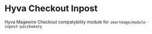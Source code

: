 # Hyva Checkout Inpost

Hyva Magewire Checkout compatybility module for `smartmage/module-inpost-paczkomaty`
